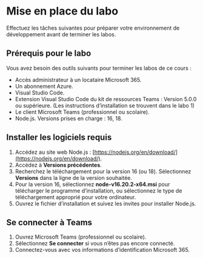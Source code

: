 # Mise en place du labo

Effectuez les tâches suivantes pour préparer votre environnement de développement avant de terminer les labos.

## Prérequis pour le labo

Vous avez besoin des outils suivants pour terminer les labos de ce cours :

- Accès administrateur à un locataire Microsoft 365.
- Un abonnement Azure.
- Visual Studio Code.
- Extension Visual Studio Code du kit de ressources Teams :  Version 5.0.0 ou supérieure. (Les instructions d’installation se trouvent dans le labo 1)
- Le client Microsoft Teams (professionnel ou scolaire).
- Node.js. Versions prises en charge : 16, 18.

## Installer les logiciels requis

1. Accédez au site web Node.js : [https://nodejs.org/en/download/](https://nodejs.org/en/download/).
2. Accédez à **Versions précédentes**.
3. Recherchez le téléchargement pour la version 16 (ou 18).  Sélectionnez **Versions** dans la ligne de la version souhaitée.
4. Pour la version 16, sélectionnez **node-v16.20.2-x64.msi** pour télécharger le programme d’installation, ou sélectionnez le type de téléchargement approprié pour votre ordinateur.
5. Ouvrez le fichier d’installation et suivez les invites pour installer Node.js.

## Se connecter à Teams

1. Ouvrez Microsoft Teams (professionnel ou scolaire).
2. Sélectionnez **Se connecter** si vous n’êtes pas encore connecté.
3. Connectez-vous avec vos informations d’identification Microsoft 365.
